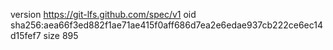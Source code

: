 version https://git-lfs.github.com/spec/v1
oid sha256:aea66f3ed882f1ae71ae415f0aff686d7ea2e6edae937cb222ce6ec14d15fef7
size 895
